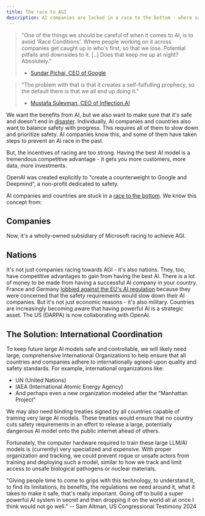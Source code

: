 ```yaml
---
title: The race to AGI
description: AI companies are locked in a race to the bottom - where safety is the first thing to go.
---
```


> "One of the things we should be careful of when it comes to AI, is to avoid 'Race Conditions'.  Where people working on it across companies get caught up in who's first, so that we lose. Potential pitfalls and downsides to it. [..] Does that keep me up at night? Absolutely."
> - [Sundar Pichai, CEO of Google](https://youtu.be/F62prbQAj7U?si=hXw-DwrFMl8GYaMx&t=901)

> "The problem with that is that it creates a self-fulfulling prophecy, so the default there is that we all end up doing it."
> - [Mustafa Suleyman, CEO of Inflection AI](https://youtu.be/F62prbQAj7U?si=_GJZ5gJNJSXDiaas&t=920)

We want the benefits from AI, but we also want to make sure that it's safe and doesn't end in [disaster](/xrisk).
Individually, AI companies and countries also want to balance safety with progress.
This requires all of them to slow down and prioritize safety.
AI companies know this, and some of them have taken steps to prevent an AI race in the past.

But, the incentives of racing are too strong. Having the best AI model is a tremendous competitive advantage - it gets you more customers, more data, more investments.

OpenAI was created explicitly to "create a counterweight to Google and Deepmind", a non-profit dedicated to safety.


AI companies and countries are stuck in a [race to the bottom](https://en.wikipedia.org/wiki/Race_to_the_bottom).
We know this concept from:

## Companies

Now, it's a wholly-owned subsidiary of Microsoft racing to achieve AGI.

## Nations

It's not just companies racing towards AGI - it's also nations.
They, too, have competitive advantages to gain from having the best AI.
There is a lot of money to be made from having a successful AI company in your country.
France and Germany [lobbied against the EU's AI regulation](https://www.euractiv.com/section/artificial-intelligence/news/ai-act-french-government-accused-of-being-influenced-by-lobbyist-with-conflict-of-interests/) because they were concerned that the safety requirements would slow down their AI companies.
But it's not just economic reasons - it's also military.
Countries are increasingly becoming aware that having powerful AI is a strategic asset.
The US (DARPA) is now collaborating with OpenAI.

## The Solution: International Coordination

To keep future large AI models safe and controllable, we will likely need large, comprehensive International Organizations to help ensure that all countries and companies adhere to internationally agreed-upon quality and safety standards. 
For example, international organizations like:
- UN (United Nations)
- IAEA (International Atomic Energy Agency)
- And perhaps even a new organization modeled after the "Manhattan Project"

We may also need binding treaties signed by all countries capable of training very large AI models. These treaties would ensure that no country cuts safety requirements in an effort to release a large, potentially dangerous AI model onto the public internet ahead of others.

Fortunately, the computer hardware required to train these large LLM/AI models is (currently) very specialized and expensive. With proper organization and tracking, we could prevent rogue or unsafe actors from training and deploying such a model, similar to how we track and limit access to unsafe biological pathogens or nuclear materials.

"Giving people time to come to grips with this technology, to understand it, to find its limitations, its benefits, the regulations we need around it, what it takes to make it safe, that's really important. Going off to build a super powerful AI system in secret and then dropping it on the world all at once I think would not go well." -- Sam Altman, US Congressional Testimony 2024
